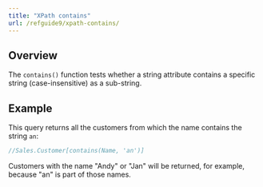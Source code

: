 ```yaml
---
title: "XPath contains"
url: /refguide9/xpath-contains/
---
```


## Overview

The `contains()` function tests whether a string attribute contains a specific string (case-insensitive) as a sub-string.

## Example

This query returns all the customers from which the name contains the string `an`:

```java {linenos=false}
//Sales.Customer[contains(Name, 'an')]
```

Customers with the name "Andy" or "Jan" will be returned, for example, because "an" is part of those names.
